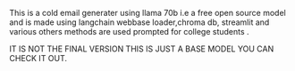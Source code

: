 This is a cold email generater using llama 70b i.e a free open source model and is made using 
langchain webbase loader,chroma db, streamlit and various others methods are used prompted for college students  .

IT IS NOT THE FINAL VERSION THIS IS JUST A BASE MODEL YOU CAN CHECK IT OUT.  
